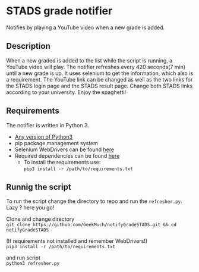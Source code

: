 # STADS grade notifier 
Notifies by playing a YouTube video when a new grade is added.

## Description
When a new graded is added to the list while the script is running, a YouTube video will play. The notifier refreshes every 420 seconds(7 min) until a new grade is up.  It uses selenium to get the information, which also is a requirement. The YouTube link can be changed as well as the two links for the STADS login page and the STADS result page. Change both STADS links according to your university. Enjoy the spaghetti! 

## Requirements
The notifier is written in Python 3.

- [Any version of Python3](https://www.python.org/downloads/)
- pip package management system
- Selenium WebDrivers can be found [here](https://www.selenium.dev/documentation/en/webdriver/driver_requirements/)
- Required dependencies can be found [here](https://github.com/GeekMuch/notifyGradeSTADS/blob/master/requirements.txt)
  - To install the requirements use:  
    ```pip3 install -r /path/to/requirements.txt```

## Runnig the script
To run the script change the directory to repo and run the ```refresher.py```.  
Lazy ? here you go!  
  
Clone and change directory  
```git clone https://github.com/GeekMuch/notifyGradeSTADS.git && cd notifyGradeSTADS ```  

(If requirements not installed and remember WebDrivers!)   
``` pip3 install -r /path/to/requirements.txt ```  

and run script   
```python3 refresher.py```
